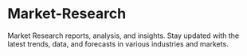 # Market-Research
Market Research reports, analysis, and insights. Stay updated with the latest trends, data, and forecasts in various industries and markets.
